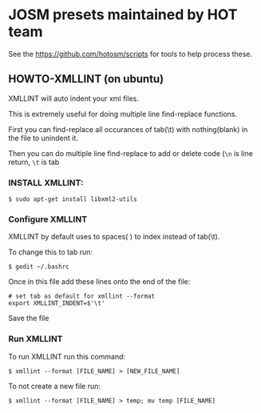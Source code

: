 # JOSM presets maintained by HOT team

See the https://github.com/hotosm/scripts for tools to help process these.

## HOWTO-XMLLINT (on ubuntu)

XMLLINT will auto indent your xml files.

This is extremely useful for doing multiple line find-replace functions.

First you can find-replace all occurances of tab(\t) with nothing(blank) in the file to unindent it. 

Then you can do multiple line find-replace to add or delete code (`\n` is line return,
`\t` is tab


### INSTALL XMLLINT:

```
$ sudo apt-get install libxml2-utils
```

### Configure XMLLINT
XMLLINT by default uses to spaces(  ) to index instead of tab(\t).

To change this to tab run:

```
$ gedit ~/.bashrc
```

Once in this file add these lines onto the end of the file:

```
# set tab as default for xmllint --format
export XMLLINT_INDENT=$'\t'
```

Save the file

### Run XMLLINT
To run XMLLINT run this command:

```
$ xmllint --format [FILE_NAME] > [NEW_FILE_NAME]
```

To not create a new file run:

```
$ xmllint --format [FILE_NAME] > temp; mv temp [FILE_NAME]
```